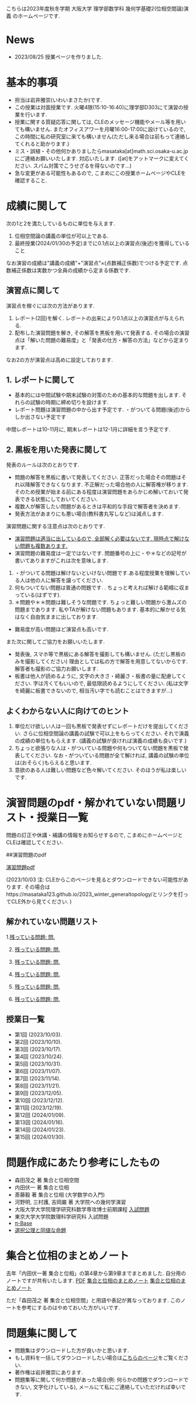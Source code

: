 

 こちらは2023年度秋冬学期 大阪大学 理学部数学科 幾何学基礎2(位相空間論)演義 のホームページです.
 
# News
- 2023/08/25 授業ページを作りました.

# 基本的事項

- 担当は岩井雅崇(いわいまさたか)です.
- この授業は対面授業です. 火曜4限(15:10-16:40)に理学部D303にて演習の授業を行います. 
- 授業に関する質疑応答に関しては, CLEのメッセージ機能やメール等を用いても構いません. またオフィスアワーを月曜16:00-17:00に設けているので, この時間に私の研究室に来ても構いません(ただし来る場合は前もって連絡してくれると助かります.)
- ミス・誤植・その他何かありましたらmasataka[at]math.sci.osaka-u.ac.jpにご連絡お願いいたします. 対応いたします. ([at]をアットマークに変えてください. スパム対策でこうせざるを得ないのです...)
- 急な変更がある可能性もあるので, こまめにこの授業ホームページやCLEを確認すること.


# 成績に関して
次の1と2を満たしているものに単位を与えます.

1. 位相空間論の講義の単位が可以上である. 
2. 最終授業(2024/01/30の予定)までに0.1点以上の演習点(後述)を獲得していること

なお演習の成績は"講義の成績"+"演習点"×(点数補正係数)でつける予定です. 点数補正係数は実数かつ全員の成績から定まる係数です. 

## 演習点に関して
演習点を稼ぐには次の方法があります.
1. レポート(2回)を解く. レポートの出来により0.1点以上の演習点が与えられる. 
2. 配布した演習問題を解き, その解答を黒板を用いて発表する. その場合の演習点は「解いた問題の難易度」と「発表の仕方・解答の方法」などから定まります. 

なお2の方が演習点は高めに設定しております. 

## 1. レポートに関して

- 基本的には中間試験や期末試験の対策のための基本的な問題を出します. それらの試験の時期に締め切りを設けます. 
- レポート問題は演習問題の中から出す予定です. ・がついてる問題(後述)からしか出さない予定です

中間レポートは10-11月に, 期末レポートは12-1月に詳細を言う予定です. 

<!--
ただし2の条件を達成できないものには別途救済レポートを課して2を達成したものとすることがある. 
- 英語問題を答える際には英語を和訳してください. なお解答は日本語で行っても良い.

- 演習問題の難易度は一定ではない. 難しい問題と英語問題を解いた場合は成績に加点を行う. 
- 原則的に第n回授業には第n回以下の演習問題を解くことができます. (つまり第3回授業には第1,2,3回の演習問題を解くことができます.). ただし全員の総意が得られた場合はこの限りではない.(なお今回は第2-4回の演習問題となっているので, 第4回授業まではこれらの問題を解くことができます.)
-->

## 2. 黒板を用いた発表に関して
発表のルールは次のとおりです.
- 問題の解答を黒板に書いて発表してください. 正答だった場合その問題はそれ以降解答できなくなります. 不正解だった場合他の人に解答権が移ります. そのため授業が始まる前にある程度は演習問題をあらかじめ解いておいて発表できる状態にしておいてください.
- 複数人が解答したい問題があるときは平和的な手段で解答者を決めます. 
- 発表方法があまりにも悪い場合(教科書丸写しなど)は減点します. 

演習問題に関する注意点は次のとおりです. 
-  <u>演習問題は適当に出しているので, 全部解く必要はないです. 現時点で解けない問題も複数あります. </u>
- 演習問題の難易度は一定ではないです. 問題番号の上に・や＊などの記号が書いてありますがこれは次を意味します.
1. ・がついてる問題は解けないといけない問題です.ある程度授業を理解している人は他の人に解答を譲ってください.
2.  何もついてない問題は普通の問題です. . ちょっと考えれば解ける範疇に収まっている(はずです).
3.  ＊問題や＊＊問題は難しそうな問題です. ちょっと難しい問題から激ムズの問題まであります. 私やTAが解けない問題もあります. 基本的に解かせる気はなく自由気ままに出しております.
- 難易度が高い問題ほど演習点も高いです.  

また次に関してご協力をお願いいたします.
- 発表後, スマホ等で黒板にある解答を撮影しても構いません. (ただし黒板のみを撮影してください) 理由としては私の方で解答を用意してないからです. 解答者も撮影のご協力お願いします. 
- 板書は他人が読めるように, 文字の大きさ・綺麗さ・板書の量に配慮してください. 字は汚くてもいいので, 最低限読めるようにしてください. (私は文字を綺麗に板書できないので, 相当汚い字でも読むことはできますが...)

## よくわからない人に向けてのヒント
1. 単位だけ欲しい人は一回も黒板で発表せずにレポートだけを提出してください. さらに位相空間論の講義の試験で可以上をもらってください. それで演義の成績の単位ももらえます. (講義の試験が良ければ演義の成績も良いです.)
2. ちょっと欲張りな人は・がついている問題や何もついてない問題を黒板で発表してください. なお・がついている問題が全て解ければ, 講義の試験の単位は(おそらく)もらえると思います.
3. 意欲のある人は難しい問題など色々解いてください. そのほうが私は楽しいです. 



# 演習問題のpdf・解かれていない問題リスト・授業日一覧
問題の訂正や休講・補講の情報をお知らせするので, こまめにホームページとCLEは確認してください.

##演習問題のpdf

[演習問題pdf](https://github.com/masataka123/2023_winter_generaltopology/blob/master/material/0_集合と位相問題集.pdf)

(2023/10/03 注: CLEからこのページを見るとダウンロードできない可能性があります. その場合はhttps://masataka123.github.io/2023_winter_generaltopology/とリンクを打ってCLE外から見てください. )

## 解かれていない問題リスト

1.<u>残っている問題: 問.</u>

2. <u>残っている問題: 問.</u>

3. <u>残っている問題: 問.</u>

4. <u>残っている問題: 問.</u>

5. <u>残っている問題: 問.</u>

6. <u>残っている問題: 問.</u>




## 授業日一覧
- 第1回 (2023/10/03). 
- 第2回 (2023/10/10). 
- 第3回 (2023/10/17).  
- 第4回 (2023/10/24).  
- 第5回 (2023/10/31).  
- 第6回 (2023/11/07). 
- 第7回 (2023/11/14). 
- 第8回 (2023/11/21). 
- 第9回 (2023/12/05).  
- 第10回 (2023/12/12). 
- 第11回 (2023/12/19). 
- 第12回 (2024/01/09). 
- 第13回 (2024/01/16). 
- 第14回 (2024/01/23). 
- 第15回 (2024/01/30). 
<!--
- 第0回 (2023/10/03).  ガイダンス [ガイダンスの資料](https://github.com/masataka123/2023_winter_generaltopology/blob/master/material/0_ガイダンス資料.pdf)

- 第1回 (2023/10/03).   ユークリッド空間と距離空間の復習 [第1回演習問題](https://github.com/masataka123/2023_winter_generaltopology/blob/master/material/0_ガイダンス資料.pdf)

- 第2回 (2023/10/10).  開集合系と近傍系 

- 第3回 (2023/10/17).  位相空間の部分集合

- 第4回 (2023/10/24).  連続写像と相対位相

- 第5回 (2023/10/31).  直積位相

- 第6回 (2023/11/07).  商位相

- 第7回 (2023/11/14).  分離公理

- 第8回 (2023/11/21).  可算公理

- 第9回 (2023/12/05).  分離公理と連続関数

- 第10回 (2023/12/12). 距離付け可能性

- 第11回 (2023/12/19). 連結性

- 第12回 (2024/01/09). コンパクト性

- 第13回 (2024/01/16). コンパクト空間の性質

- 第14回 (2024/01/23). 距離空間の位相

- 第15回 (2024/01/30). 距離空間の完備性
-->
<!--
[上の演習問題全てを集めたpdf](https://github.com/masataka123/2023_summer_complex/blob/master/material/0_複素解析続論_演習問題.pdf)
-->




<!-- 
[第8回から第12回授業の動画](https://www.youtube.com/playlist?list=PLZDOK-K3OuvDpXKHjdAxJUy5ts6HPCeoB)
[第8回から第12回授業黒板](https://github.com/masataka123/2021_summer/blob/master/material/0_第八回から第十二回の授業黒板.pdf)
[第8回から第12回授業の資料](https://github.com/masataka123/2021_summer/blob/master/material/0_第八回から第十二回の資料.pdf)
-->

# 問題作成にあたり参考にしたもの
- 森田茂之 著 集合と位相空間
- 内田伏一 著 集合と位相
- 斎藤毅 著 集合と位相 (大学数学の入門)
- 河野明, 三村護, 吉岡巌 著 大学院への幾何学演習
- 大阪大学大学院理学研究科数学専攻博士前期課程 [入試問題](http://www.math.sci.osaka-u.ac.jp/inshi/)
- 東京大学大学院数理科学研究科 入試問題
-  [π-Base](https://topology.jdabbs.com)
- [選択公理と同値な命題](http://alg-d.com/math/ac/)


# 集合と位相のまとめノート

去年「内田伏一著 集合と位相」の第4章から第9章までまとめました. 自分用のノートですが共有いたします. 
[PDF](https://masataka123.github.io/blog3/pdf/2023_07_26_PacificRim.pdf)
[集合と位相のまとめノート](https://github.com/masataka123/2023_winter_generaltopology/material/0_集合と位相まとめ.pdf) 
[集合と位相のまとめノート](https://github.com/masataka123/2023_winter_generaltopology/blob/master/material/0_集合と位相まとめ.pdf) 

ただ「森田茂之 著 集合と位相空間」と用語や表記が異なっております. このノートを参考にするのはやめておいた方がいいです. 

# 問題集に関して

- 問題集はダウンロードした方が良いかと思います.
- もし資料を一括してダウンロードしたい場合は[こちらのページ](https://github.com/masataka123/2023_winter_generaltopology/tree/master/material)をご覧ください.
- 著作権は岩井雅崇にあります. 
- 問題集等に関して何か問題があった場合(例: 何らかの問題でダウンロードできない, 文字化けしている), メールにて私にご連絡していただければ幸いです.


<!-- 
# 授業動画に関して
- 動画を見る際はスピーカーで聴くことをお勧めします.(イヤホンで聴くと時々びっくりすることがあります.)
- 動画の授業はかなり早いペースで進むので, 状況に応じて一時停止等を使うことをお勧めします.
- 動画の概要欄に訂正やリンクなどを貼っていきます.
- 動画の著作権は岩井雅崇にあります.


# その他 
(2020/11/16 時点) 
 ~~のホームページ上で授業資料を見ると日本語が表示されない現象が見られます. 
おそらくgithubの方に問題があるようで, 現状で打つ手はありません. (twitterで調べてみると, 同様の現象があって困っている人がいました. slideshareでも同様の問題が生じていたこともあり, それと同じらしいです. 文字コードによる問題?)
もし何か改善策を知っている方は, メールにてご連絡していただければ幸いです.~~

# 成績の付け方の補足. 
中間レポートと期末レポートでつける予定ですが, 一応上の人にまだ確認中です.
おそらく大丈夫ですが, 急な変更もございますので, このホームページで最新情報を確認して下さい.
他にも上の人からの要請等あった場合は変更がある可能性があるので, こまめに最新情報を確認して下さい.
-->
